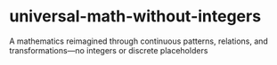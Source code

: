# universal-math-without-integers
A mathematics reimagined through continuous patterns, relations, and transformations—no integers or discrete placeholders
